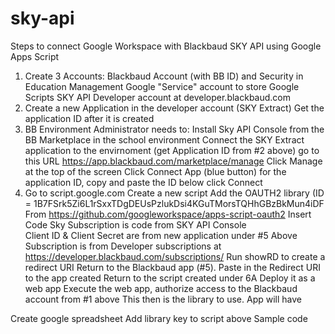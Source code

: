 # sky-api
Steps to connect Google Workspace with Blackbaud SKY API using Google Apps Script

1. Create 3 Accounts:
  Blackbaud Account (with BB ID) and Security in Education Management
  Google "Service" account to store Google Scripts
  SKY API Developer account at developer.blackbaud.com
2. Create a new Application in the developer account (SKY Extract)
  Get the application ID after it is created
3. BB Environment Administrator needs to:
  Install Sky API Console from the BB Marketplace in the school environment
  Connect the SKY Extract application to the envirnoment (get Application ID from #2 above)
  go to this URL https://app.blackbaud.com/marketplace/manage
  Click Manage at the top of the screen
  Click Connect App (blue button)
  for the application ID, copy and paste the ID below
  click Connect
4. Go to script.google.com
Create a new script
Add the OAUTH2 library (ID = 1B7FSrk5Zi6L1rSxxTDgDEUsPzlukDsi4KGuTMorsTQHhGBzBkMun4iDF From https://github.com/googleworkspace/apps-script-oauth2
Insert Code
Sky Subscription is code from SKY API Console	
Client ID & Client Secret are from new application under #5 Above
Subscription is from Developer subscriptions at https://developer.blackbaud.com/subscriptions/
Run showRD to create a redirect URI
Return to the Blackbaud app (#5).  Paste in the Redirect URI to the app created
Return to the script created under 6A
Deploy it as a web app
Execute the web app, authorize access to the Blackbaud account from #1 above
This then is the library to use.  App will have 

Create google spreadsheet
Add library key to script above
Sample code
